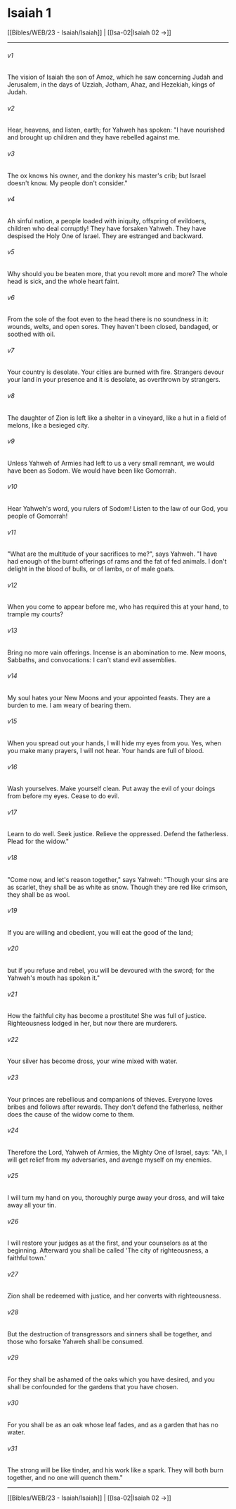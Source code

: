 # Isaiah 1

[[Bibles/WEB/23 - Isaiah/Isaiah]] | [[Isa-02|Isaiah 02 →]]
***



###### v1 
The vision of Isaiah the son of Amoz, which he saw concerning Judah and Jerusalem, in the days of Uzziah, Jotham, Ahaz, and Hezekiah, kings of Judah. 

###### v2 
Hear, heavens, and listen, earth; for Yahweh has spoken: "I have nourished and brought up children and they have rebelled against me. 

###### v3 
The ox knows his owner, and the donkey his master's crib; but Israel doesn't know. My people don't consider." 

###### v4 
Ah sinful nation, a people loaded with iniquity, offspring of evildoers, children who deal corruptly! They have forsaken Yahweh. They have despised the Holy One of Israel. They are estranged and backward. 

###### v5 
Why should you be beaten more, that you revolt more and more? The whole head is sick, and the whole heart faint. 

###### v6 
From the sole of the foot even to the head there is no soundness in it: wounds, welts, and open sores. They haven't been closed, bandaged, or soothed with oil. 

###### v7 
Your country is desolate. Your cities are burned with fire. Strangers devour your land in your presence and it is desolate, as overthrown by strangers. 

###### v8 
The daughter of Zion is left like a shelter in a vineyard, like a hut in a field of melons, like a besieged city. 

###### v9 
Unless Yahweh of Armies had left to us a very small remnant, we would have been as Sodom. We would have been like Gomorrah. 

###### v10 
Hear Yahweh's word, you rulers of Sodom! Listen to the law of our God, you people of Gomorrah! 

###### v11 
"What are the multitude of your sacrifices to me?", says Yahweh. "I have had enough of the burnt offerings of rams and the fat of fed animals. I don't delight in the blood of bulls, or of lambs, or of male goats. 

###### v12 
When you come to appear before me, who has required this at your hand, to trample my courts? 

###### v13 
Bring no more vain offerings. Incense is an abomination to me. New moons, Sabbaths, and convocations: I can't stand evil assemblies. 

###### v14 
My soul hates your New Moons and your appointed feasts. They are a burden to me. I am weary of bearing them. 

###### v15 
When you spread out your hands, I will hide my eyes from you. Yes, when you make many prayers, I will not hear. Your hands are full of blood. 

###### v16 
Wash yourselves. Make yourself clean. Put away the evil of your doings from before my eyes. Cease to do evil. 

###### v17 
Learn to do well. Seek justice. Relieve the oppressed. Defend the fatherless. Plead for the widow." 

###### v18 
"Come now, and let's reason together," says Yahweh: "Though your sins are as scarlet, they shall be as white as snow. Though they are red like crimson, they shall be as wool. 

###### v19 
If you are willing and obedient, you will eat the good of the land; 

###### v20 
but if you refuse and rebel, you will be devoured with the sword; for the Yahweh's mouth has spoken it." 

###### v21 
How the faithful city has become a prostitute! She was full of justice. Righteousness lodged in her, but now there are murderers. 

###### v22 
Your silver has become dross, your wine mixed with water. 

###### v23 
Your princes are rebellious and companions of thieves. Everyone loves bribes and follows after rewards. They don't defend the fatherless, neither does the cause of the widow come to them. 

###### v24 
Therefore the Lord, Yahweh of Armies, the Mighty One of Israel, says: "Ah, I will get relief from my adversaries, and avenge myself on my enemies. 

###### v25 
I will turn my hand on you, thoroughly purge away your dross, and will take away all your tin. 

###### v26 
I will restore your judges as at the first, and your counselors as at the beginning. Afterward you shall be called 'The city of righteousness, a faithful town.' 

###### v27 
Zion shall be redeemed with justice, and her converts with righteousness. 

###### v28 
But the destruction of transgressors and sinners shall be together, and those who forsake Yahweh shall be consumed. 

###### v29 
For they shall be ashamed of the oaks which you have desired, and you shall be confounded for the gardens that you have chosen. 

###### v30 
For you shall be as an oak whose leaf fades, and as a garden that has no water. 

###### v31 
The strong will be like tinder, and his work like a spark. They will both burn together, and no one will quench them."

***
[[Bibles/WEB/23 - Isaiah/Isaiah]] | [[Isa-02|Isaiah 02 →]]
